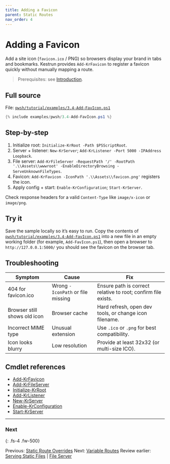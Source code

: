 ```yaml
---
title: Adding a Favicon
parent: Static Routes
nav_order: 4
---
```


# Adding a Favicon

Add a site icon (`favicon.ico` / PNG) so browsers display your brand in tabs and bookmarks. Kestrun provides
`Add-KrFavicon` to register a favicon quickly without manually mapping a route.

> Prerequisites: see [Introduction][Introduction].

## Full source

File: [`pwsh/tutorial/examples/3.4-Add-FavIcon.ps1`][3.4-Add-FavIcon.ps1]

```powershell
{% include examples/pwsh/3.4-Add-FavIcon.ps1 %}
```

## Step-by-step

1. Initialize root: `Initialize-KrRoot -Path $PSScriptRoot`.
2. Server + listener: `New-KrServer`; `Add-KrListener -Port 5000 -IPAddress Loopback`.
3. File server: `Add-KrFileServer -RequestPath '/' -RootPath '.\\Assets\\wwwroot' -EnableDirectoryBrowsing -ServeUnknownFileTypes`.
4. Favicon: `Add-KrFavicon -IconPath '.\\Assets\\favicon.png'` registers the icon.
5. Apply config + start: `Enable-KrConfiguration`; `Start-KrServer`.

Check response headers for a valid `Content-Type` like `image/x-icon` or `image/png`.

## Try it

Save the sample locally so it’s easy to run. Copy the contents of
[`pwsh/tutorial/examples/3.4-Add-FavIcon.ps1`][3.4-Add-FavIcon.ps1]
into a new file in an empty working folder (for example, `Add-FavIcon.ps1`),
then open a browser to `http://127.0.0.1:5000/` you should see the favicon on the browser tab.

## Troubleshooting

| Symptom                      | Cause                             | Fix                                                           |
|------------------------------|-----------------------------------|---------------------------------------------------------------|
| 404 for favicon.ico          | Wrong `-IconPath` or file missing | Ensure path is correct relative to root; confirm file exists. |
| Browser still shows old icon | Browser cache                     | Hard refresh, open dev tools, or change icon filename.        |
| Incorrect MIME type          | Unusual extension                 | Use `.ico` or `.png` for best compatibility.                  |
| Icon looks blurry            | Low resolution                    | Provide at least 32x32 (or multi-size ICO).                   |

## Cmdlet references

- [Add-KrFavicon][Add-KrFavicon]
- [Add-KrFileServer][Add-KrFileServer]
- [Initialize-KrRoot][Initialize-KrRoot]
- [Add-KrListener][Add-KrListener]
- [New-KrServer][New-KrServer]
- [Enable-KrConfiguration][Enable-KrConfiguration]
- [Start-KrServer][Start-KrServer]

---

### Next

{: .fs-4 .fw-500}

Previous: [Static Route Overrides](./3.Static-Override-Routes)
Next: [Variable Routes](../4.variable/index)
Review earlier: [Serving Static Files](./1.Static-Routes) | [File Server](./2.File-Server)

[3.4-Add-FavIcon.ps1]: /pwsh/tutorial/examples/3.4-Add-FavIcon.ps1
[Add-KrFavicon]: /pwsh/cmdlets/Add-KrFavicon
[Add-KrFileServer]: /pwsh/cmdlets/Add-KrFileServer
[Initialize-KrRoot]: /pwsh/cmdlets/Initialize-KrRoot
[Add-KrListener]: /pwsh/cmdlets/Add-KrListener
[New-KrServer]: /pwsh/cmdlets/New-KrServer
[Enable-KrConfiguration]: /pwsh/cmdlets/Enable-KrConfiguration
[Start-KrServer]: /pwsh/cmdlets/Start-KrServer
[Introduction]: ../1.introduction/index#prerequisites
